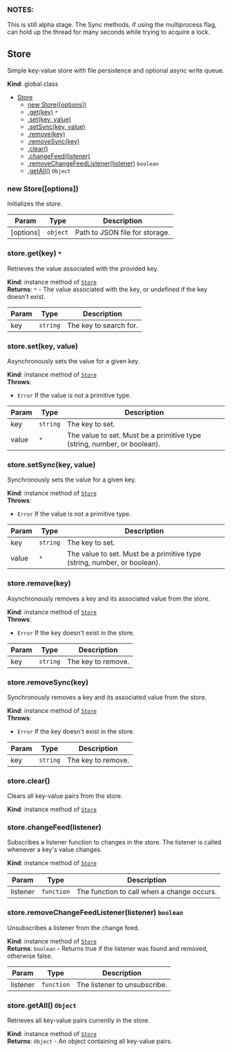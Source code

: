 ### NOTES: 
   This is still alpha stage.
   The Sync methods, if using the multiprocess flag, can hold up the thread for many seconds while trying to acquire a lock.
<a name="Store"></a>

## Store
Simple key-value store with file persistence and optional async write queue.

**Kind**: global class  

* [Store](#Store)
    * [new Store([options])](#new_Store_new)
    * [.get(key)](#Store+get)  <code>\*</code>
    * [.set(key, value)](#Store+set)
    * [.setSync(key, value)](#Store+setSync)
    * [.remove(key)](#Store+remove)
    * [.removeSync(key)](#Store+removeSync)
    * [.clear()](#Store+clear)
    * [.changeFeed(listener)](#Store+changeFeed)
    * [.removeChangeFeedListener(listener)](#Store+removeChangeFeedListener)  <code>boolean</code>
    * [.getAll()](#Store+getAll)  <code>Object</code>

<a name="new_Store_new"></a>

### new Store([options])
Initializes the store.


| Param | Type | Description |
| --- | --- | --- |
| [options] | <code>object</code> | Path to JSON file for storage. |

<a name="Store+get"></a>

### store.get(key)  <code>\*</code>
Retrieves the value associated with the provided key.

**Kind**: instance method of [<code>Store</code>](#Store)  
**Returns**: <code>\*</code> - The value associated with the key, or undefined if the key doesn't exist.  

| Param | Type | Description |
| --- | --- | --- |
| key | <code>string</code> | The key to search for. |

<a name="Store+set"></a>

### store.set(key, value)
Asynchronously sets the value for a given key.

**Kind**: instance method of [<code>Store</code>](#Store)  
**Throws**:

- <code>Error</code> If the value is not a primitive type.


| Param | Type | Description |
| --- | --- | --- |
| key | <code>string</code> | The key to set. |
| value | <code>\*</code> | The value to set. Must be a primitive type (string, number, or boolean). |

<a name="Store+setSync"></a>

### store.setSync(key, value)
Synchronously sets the value for a given key.

**Kind**: instance method of [<code>Store</code>](#Store)  
**Throws**:

- <code>Error</code> If the value is not a primitive type.


| Param | Type | Description |
| --- | --- | --- |
| key | <code>string</code> | The key to set. |
| value | <code>\*</code> | The value to set. Must be a primitive type (string, number, or boolean). |

<a name="Store+remove"></a>

### store.remove(key)
Asynchronously removes a key and its associated value from the store.

**Kind**: instance method of [<code>Store</code>](#Store)  
**Throws**:

- <code>Error</code> If the key doesn't exist in the store.


| Param | Type | Description |
| --- | --- | --- |
| key | <code>string</code> | The key to remove. |

<a name="Store+removeSync"></a>

### store.removeSync(key)
Synchronously removes a key and its associated value from the store.

**Kind**: instance method of [<code>Store</code>](#Store)  
**Throws**:

- <code>Error</code> If the key doesn't exist in the store.


| Param | Type | Description |
| --- | --- | --- |
| key | <code>string</code> | The key to remove. |

<a name="Store+clear"></a>

### store.clear()
Clears all key-value pairs from the store.

**Kind**: instance method of [<code>Store</code>](#Store)  
<a name="Store+changeFeed"></a>

### store.changeFeed(listener)
Subscribes a listener function to changes in the store.
The listener is called whenever a key's value changes.

**Kind**: instance method of [<code>Store</code>](#Store)  

| Param | Type | Description |
| --- | --- | --- |
| listener | <code>function</code> | The function to call when a change occurs. |

<a name="Store+removeChangeFeedListener"></a>

### store.removeChangeFeedListener(listener)  <code>boolean</code>
Unsubscribes a listener from the change feed.

**Kind**: instance method of [<code>Store</code>](#Store)  
**Returns**: <code>boolean</code> - Returns true if the listener was found and removed, otherwise false.  

| Param | Type | Description |
| --- | --- | --- |
| listener | <code>function</code> | The listener to unsubscribe. |

<a name="Store+getAll"></a>

### store.getAll()  <code>Object</code>
Retrieves all key-value pairs currently in the store.

**Kind**: instance method of [<code>Store</code>](#Store)  
**Returns**: <code>Object</code> - An object containing all key-value pairs.  
